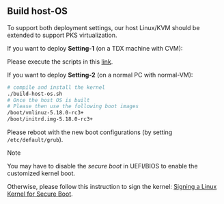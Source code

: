 ## Build host-OS

To support both deployment settings, our host Linux/KVM should be extended to support PKS virtualization.

If you want to deploy **Setting-1** (on a TDX machine with CVM):

Please execute the scripts in this [link](https://github.com/Icegrave0391/TDX-PKS-KVM/tree/main).

If you want to deploy **Setting-2** (on a normal PC with normal-VM):

```bash
# compile and install the kernel
./build-host-os.sh
# Once the host OS is built 
# Please then use the following boot images
/boot/vmlinuz-5.18.0-rc3+
/boot/initrd.img-5.18.0-rc3+
```

Please reboot with the new boot configurations (by setting `/etc/default/grub`).

> [!Note]
> You may have to disable the *secure boot* in UEFI/BIOS to enable the customized kernel boot. 

Otherwise, please follow this instruction to sign the kernel: [Signing a Linux Kernel for Secure Boot](https://gloveboxes.github.io/Ubuntu-for-Azure-Developers/docs/signing-kernel-for-secure-boot.html).